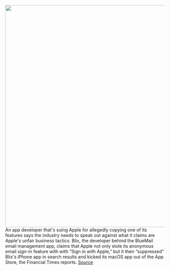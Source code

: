 <img src='https://cdn.vox-cdn.com/thumbor/IrgQ-AmW2ILLnAOvwEb64hvgeEc=/0x0:2040x1360/1200x800/filters:focal(857x517:1183x843)/cdn.vox-cdn.com/uploads/chorus_image/image/66254909/acastro_170731_1777_0005_v3.0.jpg' width='700px' /><br/>
An app developer that's suing Apple for allegedly copying one of its features says the industry needs to speak out against what it claims are Apple's unfair business tactics. Blix, the developer behind the BlueMail email management app, claims that Apple not only stole its anonymous email sign-in feature with with “Sign in with Apple,” but it then “suppressed” Blix's iPhone app in search results and kicked its macOS app out of the App Store, the Financial Times reports.
<a href='https://www.theverge.com/2020/2/5/21124116/apple-developers-sherlocked-blix-bluemail-anonymous-email-feature'> Source <a/>